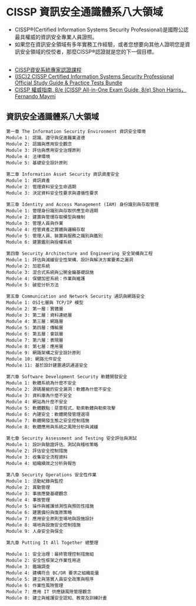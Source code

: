 # CISSP 資訊安全通識體系八大領域

- CISSP®(Certified Information Systems Security Professional)是國際公認最具權威的資訊安全專業人員證照。
- 如果您在資訊安全領域有多年實務工作經驗，或者您想要向其他人證明您是資訊安全領域的佼佼者，那麼CISSP®認證就是您的下一個目標。

##
- [CISSP資安系統專家認證課程](https://www.uuu.com.tw/Course/Show/47/CISSP-%E8%B3%87%E5%AE%89%E7%B3%BB%E7%B5%B1%E5%B0%88%E5%AE%B6%E8%AA%8D%E8%AD%89%E8%AA%B2%E7%A8%8B)
- [(ISC)2 CISSP Certified Information Systems Security Professional Official Study Guide & Practice Tests Bundle](https://www.tenlong.com.tw/products/9781119790020)
- [CISSP 權威指南, 8/e (CISSP All-in-One Exam Guide, 8/e) Shon Harris，Fernando Maymí](https://www.tenlong.com.tw/products/9787302567738)

## 資訊安全通識體系八大領域
```
第一章 The Information Security Environment 資訊安全環境
Module 1: 認識、遵守與促進職業道德
Module 2: 認識與應用安全觀念
Module 3: 評估與應用安全治理原則
Module 4: 法律環境
Module 5: 基礎安全設計原則

第二章 Information Asset Security 資訊資產安全
Module 1: 資訊資產
Module 2: 管理資料安全生命週期
Module 3: 決定資料安全性要求與遵循性要求

第三章 Identity and Access Management (IAM) 身份識別與存取管理
Module 1: 管理身份識別與存取供應生命週期
Module 2: 建置與管理存取模型與機制
Module 3: 管理人員與作業
Module 4: 控管資產之實體與邏輯存取
Module 5: 管理人員、裝置與服務之識別與鑑別
Module 6: 建置鑑別與授權系統

第四章 Security Architecture and Engineering 安全架構與工程
Module 1: 評估與減緩安全性架構、設計與解決方案要素之漏洞
Module 2: 加密系統
Module 3: 混合式系統與公開金鑰基礎設施
Module 4: 保健加密系統：作業與維護
Module 5: 破密分析方法

第五章 Communication and Network Security 通訊與網路安全
Module 1: OSI七層與 TCP/IP 模型
Module 2: 第一層：實體層
Module 3: 第二層：資料連結層
Module 4: 第三層：網路層
Module 5: 第四層：傳輸層
Module 6: 第五層：會談層
Module 7: 第六層：表現層
Module 8: 第七層：應用層
Module 9: 網路架構之安全設計原則
Module 10: 網路元件安全
Module 11: 基於設計建置通訊通道安全

第六章 Software Development Security 軟體開發安全
Module 1: 軟體系統為什麼不安全
Module 2: 源碼層級的安全漏洞：軟體為什麼不安全
Module 3: 資料庫為什麼不安全
Module 4: 網站為什麼不安全
Module 5: 軟體觀點：惡意程式、勒索軟體與勒索攻擊
Module 6: 內建安全：軟體開發管理選項
Module 7: 軟體開發生態之安全控制措施
Module 8: 軟體應用與系統之風險分析與減緩

第七章 Security Assessment and Testing 安全評估與測試
Module 1: 設計與驗證評估、測試與稽核策略
Module 2: 評估安全控制措施
Module 3: 收集安全流程資料
Module 4: 組織績效之分析與報告

第八章 Security Operations 安全性作業
Module 1: 活動紀錄與監控
Module 2: 異動管理
Module 3: 事故應變基礎觀念
Module 4: 事故管理
Module 5: 操作與維護偵測性與預防性措施
Module 6: 建置備份與復原策略
Module 7: 應用安全原則至場地與設施設計
Module 8: 場地與設施安全控制措施
Module 9: 人身安全與保全

第九章 Putting It All Together 總整理

Module 1: 安全治理：最終管理控制措施組
Module 2: 安全性框架之作業性用途
Module 3: 鑑識調查
Module 4: 建構符合 BC/DR 要求之組織能量
Module 5: 建立與落實人員安全政策與程序
Module 6: 作業性風險管理
Module 7: 應用 IT 供應鏈風險管理觀念
Module 8: 建立與維護安全認知、教育及訓練計畫
```
